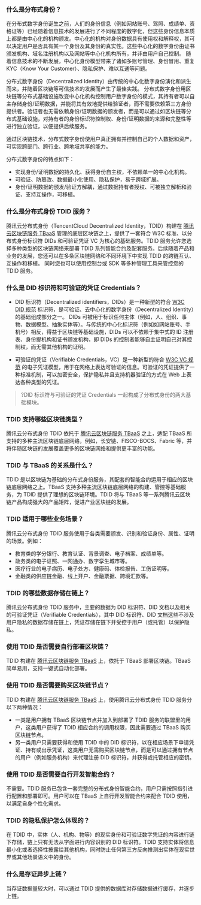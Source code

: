 
### 什么是分布式身份？

在分布式数字身份诞生之前，人们的身份信息（例如网站账号、驾照、成绩单、资格证等）已经随着信息技术的发展进行了不同程度的数字化，但这些身份信息本质上都是由中心化的机构颁发。中心化的机构对身份数据具有使用权和解释权，其可以决定用户是否具有某一个身份及其身份的真实性。这些中心化的数字身份由证书颁发机构、域名注册机构以及网站等中心化机构所有，并非由用户自己控制。
随着信息技术的不断发展，中心化身份模型带来了诸如多账号管理、身份冒用、重复 KYC（Know Your Customer）、隐私保护、难以互通等问题。

分布式数字身份（Decentralized Identity）由传统的中心化数字身份演化和派生而来，并随着区块链等可信技术的发展而产生了最佳实践。
分布式数字身份用区块链等分布式基础设施改变中心化机构控制用户数字身份的模式，其持有者可以自主存储身份/证明数据，并能将其有效地提供给验证者，而不需要依赖第三方身份提供者。验证者也无需依赖身份/证明数据的颁发者，而是可以通过如区块链等分布式基础设施，对持有者的身份标识符控制权、身份/证明数据的来源和完整性等进行独立验证，以便提供后续服务。

通过区块链技术，分布式数字身份使用户真正拥有并控制自己的个人数据和资产，可实现跨部门、跨行业、跨地域共享的能力。

分布式数字身份的特点如下：

- 实现身份/证明数据的持久化、获得身份自主权，不依赖单一的中心化机构。
- 可验证、防篡改、数据最小化使用、隐私保护，易于跨域扩展。
- 身份/证明数据的颁发/验证方解耦，通过数据持有者授权、可被独立解析和验证、支持互操作，可移植。


### 什么是分布式身份 TDID 服务？

腾讯云分布式身份（TencentCloud Decentralized Identity，TDID）构建在 [腾讯云区块链服务 TBaaS](https://cloud.tencent.com/document/product/663) 管理的底层区块链之上，提供了一套符合 W3C 标准、以分布式身份标识符 DIDs 和可验证凭证 VC 为核心的基础服务。TDID 服务允许您选择多种类型的区块链网络来部署 TDID 系列智能合约及配套服务。后续随着产品和业务的发展，您还可以在多条区块链网络和不同环境下中实现 TDID 的跨链互认、互操作和移植。
同时您也可以使用控制台或 SDK 等多种管理工具来管控您的 TDID 服务。


### 什么是 DID 标识符和可验证的凭证 Credentials？

- DID 标识符（Decentralized identifiers，DIDs）是一种新型的符合 [W3C DID 规范](https://w3c.github.io/did-core/#introduction) 标识符，是可验证、去中心化的数字身份（Decentralized Identity）的基础组成部分之一。
  DIDs 可被用于标识任何主体（例如，人、组织、事物、数据模型、抽象实体等）。与传统的中心化标识符（例如如网站账号、手机号）相反，得益于区块链等基础设施，DIDs 可以不依赖于集中式的 ID 注册表、身份提机构和证书颁发机构，即 DIDs 的控制者能够自主证明自己对其控制权，而无需其他机构的证明。

- 可验证的凭证（Verifiable Credentials，VC）是一种新型的符合 [W3C VC 规范](https://www.w3.org/TR/vc-data-model) 的电子凭证模型，用于在网络上表达可验证的信息。可验证的凭证提供了一种标准机制，可以加密安全，保护隐私并且支持机器验证的方式在 Web 上表达各种类型的凭证。

>?DID 标识符与可验证的凭证 Credentials 一起构成了分布式身份的两大基础模块。



### TDID 支持哪些区块链类型？

腾讯云分布式身份 TDID 依托于 [腾讯云区块链服务 TBaaS](https://cloud.tencent.com/document/product/663) 之上，适配 TBaaS 所支持的多种主流区块链底层网络，例如，长安链、FISCO-BOCS、Fabric 等，并将伴随区块链的发展覆盖更多的区块链网络和提供更丰富的功能。


### TDID 与 TBaaS 的关系是什么？

TDID 是以区块链为基础的分布式身份服务，其配套的智能合约运用于相应的区块链底层网络之上。TBaaS 支持多种主流区块链底层网络的构建、管控等基础服务，为 TDID 提供了理想的区块链环境。TDID 将与 TBaaS 等一系列腾讯云区块链产品构成强大的产品矩阵，促进产业区块链的发展。

### TDID 适用于哪些业务场景？

腾讯云分布式身份 TDID 服务使用于各类需要颁发、识别和验证身份、属性、证明的场景。例如：

- 教育类的学分银行、教育认证、背景调查、电子档案、成绩单等。
- 政务类的电子证照、一网通办、数字孪生城市等。
- 医疗行业的电子病历、电子处方、健康码、体检报告、工伤证明等。
- 金融类的供应链金融、线上开户、金融票据、跨境汇款等。


### TDID 的哪些数据存储在链上？

腾讯云分布式身份 TDID 服务中，主要的数据为 DID 标识符、DID 文档以及相关的可验证凭证（Verifiable Credentials），其中 DID 标识符、DID 文档这些不涉及用户隐私的数据存储在链上，凭证存储在链下并受控于用户（或托管）以保护隐私。

### 使用 TDID 是否需要自行部署区块链？

TDID 构建在 [腾讯云区块链服务 TBaaS](https://cloud.tencent.com/document/product/663) 上，依托于 TBaaS 部署区块链。TBaaS 简单易用，支持一键式自动化部署。

### 使用 TDID 是否需要购买区块链节点？

TDID 构建在 [腾讯云区块链服务 TBaaS](https://cloud.tencent.com/document/product/663) 上，使用腾讯云分布式身份 TDID 服务分以下两种情况：

- 一类是用户拥有 TBaaS 区块链节点并加入到部署了 TDID 服务的联盟里的用户，这类用户获得了 TDID 相应合约的调用权限，因此需要通过 TBaaS 购买区块链节点。
- 另一类用户只需要获得和使用 TDID 中的 DID 标识符，以在相应场景下申请凭证、持有或出示凭证，这类用户无需购买区块链节点，而是可以通过拥有节点的用户（例如服务机构）来代理注册 DID 标识符，并获得或托管相应的密钥。

### 使用 TDID 是否需要自行开发智能合约？

不需要。TDID 服务已包含一套完整的分布式身份智能合约，用户只需按照指引进行配置和部署即可。用户可以在 TBaaS 上自行开发智能合约来配合 TDID 使用，以满足自身个性化需求。

### TDID 的隐私保护怎么体现的？

在 TDID 中，实体（人、机构、物等）的现实身份和可验证数字凭证的内容进行链下存储，链上只有无法从字面进行内容识别的 DID 标识符。TDID 支持实体将信息最小化或者选择性披露给其他机构，同时防止任何第三方反向推测出实体在现实世界或其他场景语义中的身份。

### 什么是存证异步上链？

当存证数据量较大时，可以通过 TDID 提供的数据库对存储数据进行缓存，并逐步上链。
